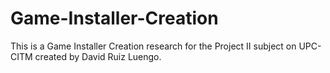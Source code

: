 # Game-Installer-Creation
This is a Game Installer Creation research for the Project II subject on UPC-CITM created by David Ruiz Luengo.
